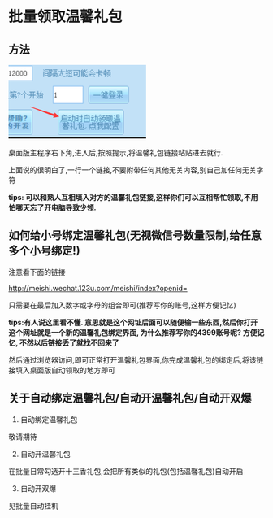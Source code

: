 # 批量领取温馨礼包

## 方法

![image](./img/warm_gift.png)

桌面版主程序右下角,进入后,按照提示,将温馨礼包链接粘贴进去就行.

上面说的很明白了,一行一个链接,不要附带任何其他无关内容,别自己加任何无关字符

**tips: 可以和熟人互相填入对方的温馨礼包链接,这样你们可以互相帮忙领取,不用怕哪天忘了开电脑导致少领.**

## 如何给小号绑定温馨礼包(无视微信号数量限制,给任意多个小号绑定!)

注意看下面的链接

http://meishi.wechat.123u.com/meishi/index?openid=

只需要在最后加入数字或字母的组合即可(推荐写你的账号,这样方便记忆)

**tips:有人说这里看不懂. 意思就是这个网址后面可以随便输一些东西,然后你打开这个网址就是一个新的温馨礼包绑定界面, 为什么推荐写你的4399账号呢? 方便记忆, 不然以后链接丢了就找不回来了**

然后通过浏览器访问,即可正常打开温馨礼包界面,你完成温馨礼包的绑定后,将该链接填入桌面版自动领取的地方即可

## 关于自动绑定温馨礼包/自动开温馨礼包/自动开双爆

1. 自动绑定温馨礼包

敬请期待

2. 自动开温馨礼包

在批量日常勾选开十三香礼包,会把所有类似的礼包(包括温馨礼包)自动开启

3. 自动开双爆

见批量自动挂机